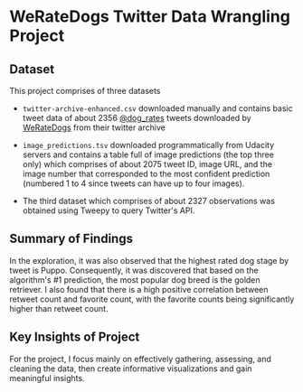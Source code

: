 # WeRateDogs Twitter Data Wrangling Project

## Dataset

This project comprises of three datasets 
- `twitter-archive-enhanced.csv` downloaded manually and  contains basic tweet data of about 2356 [@dog_rates](https://twitter.com/dog_rates) tweets downloaded by [WeRateDogs](https://en.wikipedia.org/wiki/WeRateDogs) from their twitter archive

- `image_predictions.tsv` downloaded programmatically from Udacity servers and contains a table full of image predictions (the top three only) which comprises of about 2075 tweet ID, image URL, and the image number that corresponded to the most confident prediction (numbered 1 to 4 since tweets can have up to four images).

- The third dataset which comprises of about 2327 observations was obtained using Tweepy to query Twitter's API. 

## Summary of Findings

In the exploration, it was also observed that the highest rated dog stage by tweet is Puppo. Consequently, it was discovered that based on the  algorithm's #1 prediction, the most popular dog breed is the golden retriever. I also found that there is a high positive correlation between retweet count and favorite count, with the favorite counts being significantly higher than retweet count.   


## Key Insights of Project
For the project, I focus mainly on effectively gathering, assessing, and cleaning the data, then create informative visualizations and gain meaningful insights.

